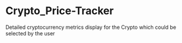 # Crypto_Price-Tracker
Detailed cryptocurrency metrics display for the Crypto which could be selected by the user
